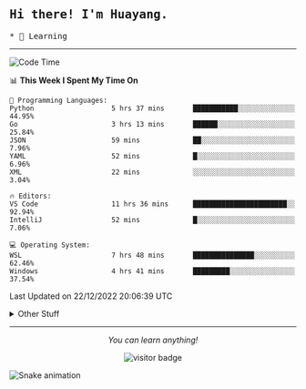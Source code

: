 <h2>
    <samp>Hi there! I'm Huayang.</samp>
</h2>
<p>
    <samp>
        * 🧐 Learning
    </samp>
</p>



<hr>


<!--START_SECTION:waka-->
![Code Time](http://img.shields.io/badge/Code%20Time-294%20hrs%203%20mins-blue)

📊 **This Week I Spent My Time On** 

```text
💬 Programming Languages: 
Python                   5 hrs 37 mins       ███████████░░░░░░░░░░░░░░   44.95% 
Go                       3 hrs 13 mins       ██████░░░░░░░░░░░░░░░░░░░   25.84% 
JSON                     59 mins             ██░░░░░░░░░░░░░░░░░░░░░░░   7.96% 
YAML                     52 mins             █░░░░░░░░░░░░░░░░░░░░░░░░   6.96% 
XML                      22 mins             ░░░░░░░░░░░░░░░░░░░░░░░░░   3.04%

🔥 Editors: 
VS Code                  11 hrs 36 mins      ███████████████████████░░   92.94% 
IntelliJ                 52 mins             █░░░░░░░░░░░░░░░░░░░░░░░░   7.06%

💻 Operating System: 
WSL                      7 hrs 48 mins       ███████████████░░░░░░░░░░   62.46% 
Windows                  4 hrs 41 mins       █████████░░░░░░░░░░░░░░░░   37.54%

```


 Last Updated on 22/12/2022 20:06:39 UTC
<!--END_SECTION:waka-->


<details>
  <summary>Other Stuff</summary>
  <br />
<!--   
  <p align="left">
    <img height="180em" src="https://github-readme-streak-stats.herokuapp.com/?user=GuillaumeFalourd" />
    
  </p> -->

  * 🏆 Some GitHub statistical reports:
  
  <img width="100%" src="https://github-profile-trophy.vercel.app/?username=xmchxup&column=7">
  <p align="left">  
    <img height="180em" src="https://github-readme-stats.vercel.app/api?username=xmchxup&hide_border=true&show_icons=true&include_all_commits=true&bg_color=0,EC6C6C,FFD479,FFFC79,73FA79&theme=graywhite&locale=en" />
    <img height="180em" src="https://github-readme-stats.vercel.app/api/top-langs/?username=xmchxup&hide=css,scss,html&langs_count=8&hide_border=true&layout=compact&bg_color=0,73FA79,73FDFF,D783FF&theme=graywhite&locale=en" />
  </p>
  
  <img width="100%" src="https://github-profile-summary-cards.vercel.app/api/cards/profile-details?username=xmchxup&theme=github" />
 
</a>
</details>
<hr>
<p align="center">
    <i>You can learn anything!</i>
    <p align="center">
        <img src="https://visitor-badge.laobi.icu/badge?page_id=xmchxup" alt="visitor badge"/>       
    </p>
</p>

![Snake animation](https://github.com/XmchxUp/XmchxUp/blob/output/github-contribution-grid-snake.gif)


